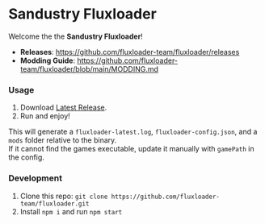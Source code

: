 # Sandustry Fluxloader

Welcome the the **Sandustry Fluxloader**!

-   **Releases**: https://github.com/fluxloader-team/fluxloader/releases
-   **Modding Guide**: https://github.com/fluxloader-team/fluxloader/blob/main/MODDING.md

### Usage

1. Download [Latest Release](https://github.com/fluxloader-team/fluxloader/releases/latest).
2. Run and enjoy!

This will generate a `fluxloader-latest.log`, `fluxloader-config.json`, and a `mods` folder relative to the binary.  
If it cannot find the games executable, update it manually with `gamePath` in the config.

### Development

1. Clone this repo: `git clone https://github.com/fluxloader-team/fluxloader.git`
2. Install `npm i` and run `npm start`
